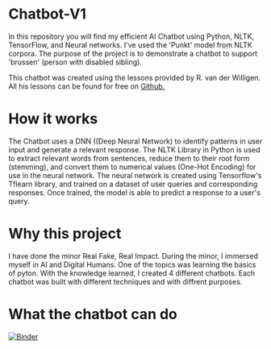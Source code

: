 # Chatbot-V1
In this repository you will find my efficient AI Chatbot using Python, NLTK, TensorFlow, and Neural networks. I've used the 'Punkt' model from NLTK corpora. The purpose of the project is to demonstrate a chatbot to support 'brussen' (person with disabled sibling).

This chatbot was created using the lessons provided by R. van der Willigen. All his lessons can be found for free on [Github.](https://github.com/robvdw/Digital-Humans) 

# How it works
The Chatbot uses a DNN ((Deep Neural Network) to identify patterns in user input and generate a relevant response. The NLTK Library in Python is used to extract relevant words from sentences, reduce them to their root form (stemming), and convert them to numerical values (One-Hot Encoding) for use in the neural network. The neural network is created using Tensorflow's Tflearn library, and trained on a dataset of user queries and corresponding responses. Once trained, the model is able to predict a response to a user's query.

# Why this project
I have done the minor Real Fake, Real Impact. During the minor, I immersed myself in AI and Digital Humans. One of the topics was learning the basics of pyton. With the knowledge learned, I created 4 different chatbots. Each chatbot was built with different techniques and with  diffrent purposes.


# What the chatbot can do

[![Binder](https://mybinder.org/badge_logo.svg)](https://mybinder.org/v2/gh/rubenroo/Chatbot-V1/HEAD?labpath=Chatbot%20code%20Rob%20-%20Ruben%20Feb%202023%20(V1).ipynb)
